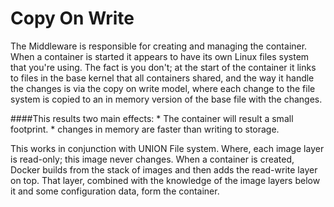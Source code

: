 # Copy On Write

The Middleware is responsible for creating and managing the container. When a container is started it appears to have its own Linux files system that you're using. The fact is you don't; at the start of the container it links to files in the base kernel that all containers shared, and the way it handle the changes is via the copy on write model, where each change to the file system is copied to an in memory version of the base file with the changes.

####This results two main effects:
* 
The container will result a small footprint.
* 
changes in memory are faster than writing to storage.

This works in conjunction with UNION File system. Where, each image layer is read-only; this image never changes. When a container is created, Docker builds from the stack of images and then adds the read-write layer on top. That layer, combined with the knowledge of the image layers below it and some configuration data, form the container.
